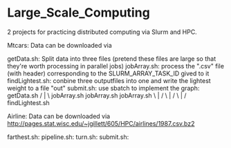 # Large_Scale_Computing

2 projects for practicing distributed computing via Slurm and HPC.

Mtcars:
Data can be downloaded via

getData.sh: Split data into three files (pretend these files are large so that they're worth processing in parallel jobs)
jobArray.sh: process the ".csv" file (with header) corresponding to the SLURM_ARRAY_TASK_ID gived to it
findLightest.sh: conbine three outputfiles into one and write the lightest weight to a file "out"
submit.sh: use sbatch to implement the graph:
                  getData.sh
              /        |        \ 
   jobArray.sh    jobArray.sh    jobArray.sh
              \        |        /
                 \     |     /
                    \  |  /
                findLightest.sh


Airline:
Data can be downloaded via http://pages.stat.wisc.edu/~jgillett/605/HPC/airlines/1987.csv.bz2

farthest.sh:
pipeline.sh:
turn.sh:
submit.sh:
